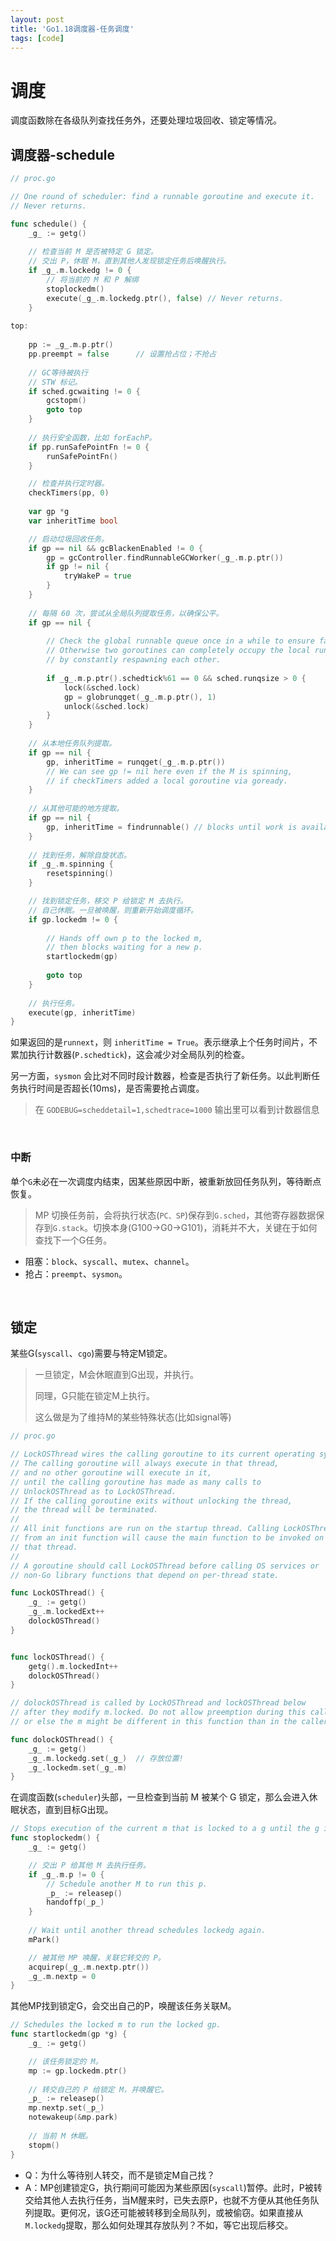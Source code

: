 ```yaml
---
layout: post
title: 'Go1.18调度器-任务调度'
tags: [code]
---
```


# 调度

调度函数除在各级队列查找任务外，还要处理垃圾回收、锁定等情况。

## 调度器-schedule

```go
// proc.go

// One round of scheduler: find a runnable goroutine and execute it.
// Never returns.

func schedule() {
    _g_ := getg()
    
    // 检查当前 M 是否被特定 G 锁定。
    // 交出 P，休眠 M，直到其他人发现锁定任务后唤醒执行。    
    if _g_.m.lockedg != 0 {
        // 将当前的 M 和 P 解绑
        stoplockedm()
        execute(_g_.m.lockedg.ptr(), false) // Never returns.
    }
    
top:
    
    pp := _g_.m.p.ptr()
    pp.preempt = false      // 设置抢占位；不抢占
    
    // GC等待被执行
    // STW 标记。
    if sched.gcwaiting != 0 {
        gcstopm()
        goto top
    }
    
    // 执行安全函数，比如 forEachP。
    if pp.runSafePointFn != 0 {
        runSafePointFn()
    }

    // 检查并执行定时器。
    checkTimers(pp, 0)
    
    var gp *g
    var inheritTime bool

    // 启动垃圾回收任务。
    if gp == nil && gcBlackenEnabled != 0 {
        gp = gcController.findRunnableGCWorker(_g_.m.p.ptr())
        if gp != nil {
            tryWakeP = true
        }
    }
    
    // 每隔 60 次，尝试从全局队列提取任务，以确保公平。
    if gp == nil {
        
        // Check the global runnable queue once in a while to ensure fairness.
        // Otherwise two goroutines can completely occupy the local runqueue
        // by constantly respawning each other.
        
        if _g_.m.p.ptr().schedtick%61 == 0 && sched.runqsize > 0 {
            lock(&sched.lock)
            gp = globrunqget(_g_.m.p.ptr(), 1)
            unlock(&sched.lock)
        }
    }
    
    // 从本地任务队列提取。
    if gp == nil {
        gp, inheritTime = runqget(_g_.m.p.ptr())
        // We can see gp != nil here even if the M is spinning,
        // if checkTimers added a local goroutine via goready.
    }
    
    // 从其他可能的地方提取。
    if gp == nil {
        gp, inheritTime = findrunnable() // blocks until work is available
    }
    
    // 找到任务，解除自旋状态。
    if _g_.m.spinning {
        resetspinning()
    }

    // 找到锁定任务，移交 P 给锁定 M 去执行。
    // 自己休眠。一旦被唤醒，则重新开始调度循环。
    if gp.lockedm != 0 {
        
        // Hands off own p to the locked m,
        // then blocks waiting for a new p.
        startlockedm(gp)
        
        goto top
    }
    
    // 执行任务。
    execute(gp, inheritTime)
}
```

如果返回的是`runnext`，则 `inheritTime = True`。表示继承上个任务时间片，不累加执行计数器(`P.schedtick`)，这会减少对全局队列的检查。

另一方面，`sysmon` 会比对不同时段计数器，检查是否执行了新任务。以此判断任务执行时间是否超长(10ms)，是否需要抢占调度。

> 在 `GODEBUG=scheddetail=1,schedtrace=1000` 输出里可以看到计数器信息

&nbsp;

### 中断

单个`G`未必在一次调度内结束，因某些原因中断，被重新放回任务队列，等待断点恢复。

> MP 切换任务前，会将执行状态(`PC、SP`)保存到`G.sched`，其他寄存器数据保存到`G.stack`。切换本身(G100->G0->G101)，消耗并不大，关键在于如何查找下一个G任务。

* 阻塞：`block`、`syscall`、`mutex`、`channel`。
* 抢占：`preempt`、`sysmon`。

&nbsp;

## 锁定

某些G(`syscall`、`cgo`)需要与特定M锁定。

> 一旦锁定，M会休眠直到G出现，并执行。
>
> 同理，G只能在锁定M上执行。
>
> 这么做是为了维持M的某些特殊状态(比如signal等)

```go
// proc.go

// LockOSThread wires the calling goroutine to its current operating system thread.
// The calling goroutine will always execute in that thread,
// and no other goroutine will execute in it,
// until the calling goroutine has made as many calls to
// UnlockOSThread as to LockOSThread.
// If the calling goroutine exits without unlocking the thread,
// the thread will be terminated.
//
// All init functions are run on the startup thread. Calling LockOSThread
// from an init function will cause the main function to be invoked on
// that thread.
//
// A goroutine should call LockOSThread before calling OS services or
// non-Go library functions that depend on per-thread state.

func LockOSThread() {
    _g_ := getg()
    _g_.m.lockedExt++
    dolockOSThread()
}


func lockOSThread() {
    getg().m.lockedInt++
    dolockOSThread()
}
```

```go
// dolockOSThread is called by LockOSThread and lockOSThread below
// after they modify m.locked. Do not allow preemption during this call,
// or else the m might be different in this function than in the caller.

func dolockOSThread() {
    _g_ := getg()
    _g_.m.lockedg.set(_g_)  // 存放位置!
    _g_.lockedm.set(_g_.m)
}
```

在调度函数(`scheduler`)头部，一旦检查到当前 M 被某个 G 锁定，那么会进入休眠状态，直到目标G出现。

```go
// Stops execution of the current m that is locked to a g until the g is runnable again.
func stoplockedm() {
    _g_ := getg()

    // 交出 P 给其他 M 去执行任务。
    if _g_.m.p != 0 {
        // Schedule another M to run this p.
        _p_ := releasep()
        handoffp(_p_)
    }
    
    // Wait until another thread schedules lockedg again.
    mPark()

    // 被其他 MP 唤醒，关联它转交的 P。
    acquirep(_g_.m.nextp.ptr())
    _g_.m.nextp = 0
}
```

其他MP找到锁定G，会交出自己的P，唤醒该任务关联M。

```go
// Schedules the locked m to run the locked gp.
func startlockedm(gp *g) {
    _g_ := getg()

    // 该任务锁定的 M。
    mp := gp.lockedm.ptr()
    
    // 转交自己的 P 给锁定 M，并唤醒它。
    _p_ := releasep()
    mp.nextp.set(_p_)
    notewakeup(&mp.park)
    
    // 当前 M 休眠。
    stopm()
}
```

* Q：为什么等待别人转交，而不是锁定M自己找？
* A：MP创建锁定G，执行期间可能因为某些原因(`syscall`)暂停。此时，P被转交给其他人去执行任务，当M醒来时，已失去原P，也就不方便从其他任务队列提取。更何况，该G还可能被转移到全局队列，或被偷窃。如果直接从`M.lockedg`提取，那么如何处理其存放队列？不如，等它出现后移交。